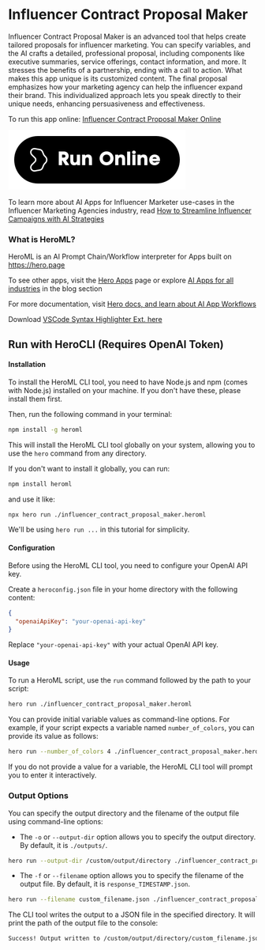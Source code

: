 # Influencer Contract Proposal Maker

Influencer Contract Proposal Maker is an advanced tool that helps create tailored proposals for influencer marketing. You can specify variables, and the AI crafts a detailed, professional proposal, including components like executive summaries, service offerings, contact information, and more. It stresses the benefits of a partnership, ending with a call to action. What makes this app unique is its customized content. The final proposal emphasizes how your marketing agency can help the influencer expand their brand. This individualized approach lets you speak directly to their unique needs, enhancing persuasiveness and effectiveness.

To run this app online: [Influencer Contract Proposal Maker Online](https://hero.page/app/influencer-contract-proposal-maker-tailored-influencer-marketing-proposals/GKRH04NP7RRuyQ46VyQq)

[![Run Influencer Contract Proposal Maker Online](/assets/run.svg)](https://hero.page/app/influencer-contract-proposal-maker-tailored-influencer-marketing-proposals/GKRH04NP7RRuyQ46VyQq)

To learn more about AI Apps for Influencer Marketer use-cases in the Influencer Marketing Agencies industry, read [How to Streamline Influencer Campaigns with AI Strategies](https://hero.page/blog/ai/influencer-marketing-agencies/how-to-streamline-influencer-campaigns-with-ai-strategies/170997)

### What is HeroML?
HeroML is an AI Prompt Chain/Workflow interpreter for Apps built on https://hero.page 

To see other apps, visit the [Hero Apps](https://hero.page/apps) page or explore [AI Apps for all industries](https://hero.page/blog) in the blog section

For more documentation, visit [Hero docs, and learn about AI App Workflows](https://hero.page/tutorials/introduction-to-heroml)

Download [VSCode Syntax Highlighter Ext. here](https://marketplace.visualstudio.com/items?itemName=hero-page.heroml)

## Run with HeroCLI (Requires OpenAI Token)

#### Installation

To install the HeroML CLI tool, you need to have Node.js and npm (comes with Node.js) installed on your machine. If you don't have these, please install them first. 

Then, run the following command in your terminal:

```bash
npm install -g heroml
```

This will install the HeroML CLI tool globally on your system, allowing you to use the `hero` command from any directory.

If you don't want to install it globally, you can run:

```bash
npm install heroml
```

and use it like:

```bash
npx hero run ./influencer_contract_proposal_maker.heroml
```

We'll be using `hero run ...` in this tutorial for simplicity.

#### Configuration

Before using the HeroML CLI tool, you need to configure your OpenAI API key. 

Create a `heroconfig.json` file in your home directory with the following content:

```json
{
  "openaiApiKey": "your-openai-api-key"
}
```

Replace `"your-openai-api-key"` with your actual OpenAI API key.

#### Usage

To run a HeroML script, use the `run` command followed by the path to your script:

```bash
hero run ./influencer_contract_proposal_maker.heroml
```

You can provide initial variable values as command-line options. For example, if your script expects a variable named `number_of_colors`, you can provide its value as follows:

```bash
hero run --number_of_colors 4 ./influencer_contract_proposal_maker.heroml
```

If you do not provide a value for a variable, the HeroML CLI tool will prompt you to enter it interactively.

### Output Options

You can specify the output directory and the filename of the output file using command-line options:

- The `-o` or `--output-dir` option allows you to specify the output directory. By default, it is `./outputs/`.

```bash
hero run --output-dir /custom/output/directory ./influencer_contract_proposal_maker.heroml
```

- The `-f` or `--filename` option allows you to specify the filename of the output file. By default, it is `response_TIMESTAMP.json`.

```bash
hero run --filename custom_filename.json ./influencer_contract_proposal_maker.heroml
```

The CLI tool writes the output to a JSON file in the specified directory. It will print the path of the output file to the console:

```bash
Success! Output written to /custom/output/directory/custom_filename.json
```

